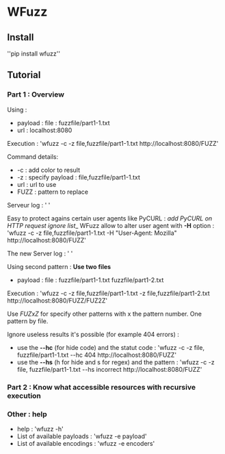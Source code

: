 # WFuzz

## Install

''pip install wfuzz''

## Tutorial

### Part 1 : Overview

Using : 
* payload : file : fuzzfile/part1-1.txt
* url : localhost:8080

Execution :
'wfuzz -c -z file,fuzzfile/part1-1.txt http://localhost:8080/FUZZ'

Command details:
* -c : add color to result
* -z : specify payload : file,fuzzfile/part1-1.txt
* url : url to use
* FUZZ : pattern to replace

Serveur log :
'
'

Easy to protect agains certain user agents like PyCURL : _add PyCURL on HTTP request ignore list__
WFuzz allow to alter user agent with **-H** option :
'wfuzz -c -z file,fuzzfile/part1-1.txt -H "User-Agent: Mozilla" http://localhost:8080/FUZZ'

The new Server log :
'
'

Using second pattern : 
**Use two files**

* payload : file : fuzzfile/part1-1.txt fuzzfile/part1-2.txt

Execution :
'wfuzz -c -z file,fuzzfile/part1-1.txt -z file,fuzzfile/part1-2.txt http://localhost:8080/FUZZ/FUZ2Z'

Use _FUZxZ_ for specify other patterns with x the pattern number. One pattern by file.

Ignore useless results it's possible (for example 404 errors) :
* use the **--hc** (for hide code) and the statut code : 'wfuzz -c -z file, fuzzfile/part1-1.txt --hc 404 http://localhost:8080/FUZZ'
* use the **--hs** (h for hide and s for regex) and the pattern : 'wfuzz -c -z file, fuzzfile/part1-1.txt --hs incorrect http://localhost:8080/FUZZ'

### Part 2 : Know what accessible resources with recursive execution

### Other : help

* help : 'wfuzz -h'
* List of available payloads : 'wfuzz -e payload'
* List of available encodings : 'wfuzz -e encoders'